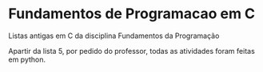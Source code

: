 # Fundamentos de Programacao em C
 Listas antigas em C da disciplina Fundamentos da Programação
 
 Apartir da lista 5, por pedido do professor, todas as atividades foram feitas em python.
